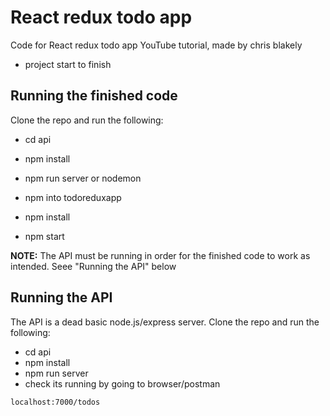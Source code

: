 # React redux todo app

Code for React redux todo app YouTube tutorial, made by chris blakely

- project start to finish

## Running the finished code

Clone the repo and run the following:

- cd api
- npm install
- npm run server or nodemon

- npm into todoreduxapp
- npm install
- npm start

**NOTE:** The API must be running in order for the finished code to work as intended. Seee "Running the API" below

## Running the API

The API is a dead basic node.js/express server. Clone the repo and run the following:

- cd api
- npm install
- npm run server
- check its running by going to browser/postman

```
localhost:7000/todos

```
